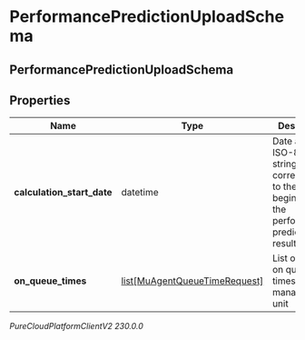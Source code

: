 # PerformancePredictionUploadSchema

## PerformancePredictionUploadSchema

## Properties

|Name | Type | Description | Notes|
|------------ | ------------- | ------------- | -------------|
| **calculation_start_date** | datetime | Date as an ISO-8601 string, corresponding to the beginning of the performance prediction results | |
| **on_queue_times** | [list[MuAgentQueueTimeRequest]](MuAgentQueueTimeRequest) | List of agent on queue times by management unit | |



_PureCloudPlatformClientV2 230.0.0_
